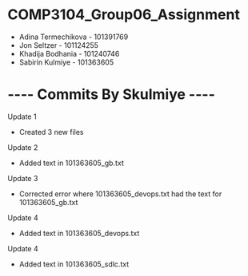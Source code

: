 # COMP3104_Group06_Assignment

- Adina Termechikova - 101391769
- Jon Seltzer - 101124255
- Khadija Bodhania - 101240746
- Sabirin  Kulmiye - 101363605

# ---- Commits By Skulmiye ----

Update 1 
- Created 3 new files

Update 2
- Added text in 101363605_gb.txt

Update 3
- Corrected error where 101363605_devops.txt had the text for 101363605_gb.txt

Update 4
- Added text in 101363605_devops.txt

Update 4
- Added text in 101363605_sdlc.txt